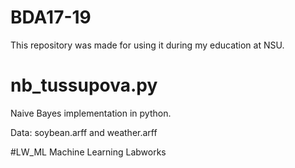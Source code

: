# BDA17-19

This repository was made for using it during my education at NSU.


# nb_tussupova.py
Naive Bayes implementation in python. 

Data: soybean.arff and weather.arff

#LW_ML
Machine Learning Labworks

